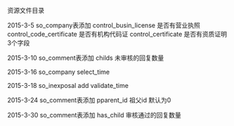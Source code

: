 ﻿资源文件目录

2015-3-5
so_company表添加
control_busin_license    是否有营业执照
control_code_certificate 是否有机构代码证
control_certificate      是否有资质证明
3个字段

2015-3-10
so_comment表添加
childs                   未审核的回复数量

2015-3-16
so_company
select_time

2015-3-18
so_inexposal
add validate_time

2015-3-24
so_comment表添加
pparent_id 祖父id 默认为0

2015-3-30
so_comment表添加
has_child 审核通过的回复数量

